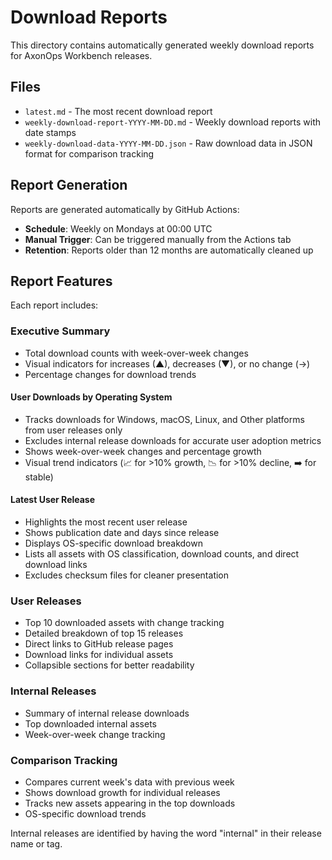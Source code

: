 # Download Reports

This directory contains automatically generated weekly download reports for AxonOps Workbench releases.

## Files

- `latest.md` - The most recent download report
- `weekly-download-report-YYYY-MM-DD.md` - Weekly download reports with date stamps
- `weekly-download-data-YYYY-MM-DD.json` - Raw download data in JSON format for comparison tracking

## Report Generation

Reports are generated automatically by GitHub Actions:
- **Schedule**: Weekly on Mondays at 00:00 UTC
- **Manual Trigger**: Can be triggered manually from the Actions tab
- **Retention**: Reports older than 12 months are automatically cleaned up

## Report Features

Each report includes:

### Executive Summary
- Total download counts with week-over-week changes
- Visual indicators for increases (▲), decreases (▼), or no change (→)
- Percentage changes for download trends

#### User Downloads by Operating System
- Tracks downloads for Windows, macOS, Linux, and Other platforms from user releases only
- Excludes internal release downloads for accurate user adoption metrics
- Shows week-over-week changes and percentage growth
- Visual trend indicators (📈 for >10% growth, 📉 for >10% decline, ➡️ for stable)

#### Latest User Release
- Highlights the most recent user release
- Shows publication date and days since release
- Displays OS-specific download breakdown
- Lists all assets with OS classification, download counts, and direct download links
- Excludes checksum files for cleaner presentation

### User Releases
- Top 10 downloaded assets with change tracking
- Detailed breakdown of top 15 releases
- Direct links to GitHub release pages
- Download links for individual assets
- Collapsible sections for better readability

### Internal Releases
- Summary of internal release downloads
- Top downloaded internal assets
- Week-over-week change tracking

### Comparison Tracking
- Compares current week's data with previous week
- Shows download growth for individual releases
- Tracks new assets appearing in the top downloads
- OS-specific download trends

Internal releases are identified by having the word "internal" in their release name or tag.